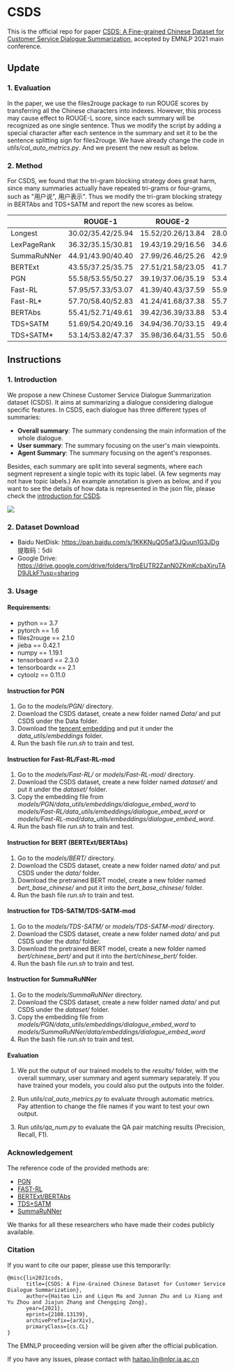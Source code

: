 # CSDS
This is the official repo for paper [CSDS: A Fine-grained Chinese Dataset for Customer Service Dialogue Summarization](https://arxiv.org/abs/2108.13139), accepted by EMNLP 2021 main conference.

## Update

### 1. Evaluation

In the paper, we use the files2rouge package to run ROUGE scores by transferring all the Chinese characters into indexes. However, this process may cause effect to ROUGE-L score, since each summary will be recognized as one single sentence. Thus we modify the script by adding a special character after each sentence in the summary and set it to be the sentence splitting sign for files2rouge. We have already change the code in *utils/cal_auto_metrics.py*. And we present the new result as below.

### 2. Method

For CSDS, we found that the tri-gram blocking strategy does great harm, since many summaries actually have repeated tri-grams or four-grams, such as "用户说", 用户表示". Thus we modify the tri-gram blocking strategy in BERTAbs and TDS+SATM and report the new scores as below.

|             | ROUGE-1           | ROUGE-2           | ROUGE-L           | BLEU              | BS                | MS                |
| ----------- | ----------------- | ----------------- | ----------------- | ----------------- | ----------------- | ----------------- |
| Longest     | 30.02/35.42/25.94 | 15.52/20.26/13.84 | 28.00/33.49/24.01 | 11.19/13.14/9.94  | 63.61/67.92/62.89 | 12.38/16.46/10.71 |
| LexPageRank | 36.32/35.15/30.81 | 19.43/19.29/16.56 | 34.67/33.82/29.37 | 13.48/14.14/12.65 | 66.60/67.23/65.27 | 15.01/13.94/12.26 |
| SummaRuNNer | 44.91/43.90/40.40 | 27.99/26.46/25.26 | 42.97/41.89/38.38 | 21.60/19.35/20.69 | 71.77/72.16/70.94 | 24.10/22.16/20.41 |
| BERTExt     | 43.55/37.25/35.75 | 27.51/21.58/23.05 | 41.75/35.69/34.25 | 21.59/14.91/17.39 | 71.24/68.01/67.59 | 22.69/16.06/14.59 |
| PGN         | 55.58/53.55/50.27 | 39.19/37.06/35.19 | 53.46/51.05/47.64 | 32.31/29.64/28.29 | 78.40/78.67/76.15 | 28.58/26.65/25.17 |
| Fast-RL     | 57.95/57.33/53.07 | 41.39/40.43/37.59 | 55.99/55.17/50.76 | 33.04/33.39/30.44 | 79.57/80.29/77.72 | 29.78/28.55/27.18 |
| Fast-RL*    | 57.70/58.40/52.83 | 41.24/41.68/37.38 | 55.76/56.11/50.54 | 32.94/33.53/30.11 | 79.76/81.06/77.52 | 30.12/29.95/26.89 |
| BERTAbs     | 55.41/52.71/49.61 | 39.42/36.39/33.88 | 53.41/50.45/46.88 | 27.77/30.17/27.02 | 79.23/79.23/76.41 | 28.11/24.95/23.91 |
| TDS+SATM    | 51.69/54.20/49.16 | 34.94/36.70/33.15 | 49.44/51.66/46.35 | 22.89/25.82/26.22 | 77.47/79.21/76.06 | 25.35/26.13/24.19 |
| TDS+SATM*   | 53.14/53.82/47.37 | 35.98/36.64/31.55 | 50.68/51.56/44.65 | 26.47/25.47/22.72 | 77.81/79.29/75.52 | 26.11/26.12/23.09 |

## Instructions

### 1. Introduction

We propose a new Chinese Customer Service Dialogue Summarization dataset  (CSDS). It aims at summarizing a dialogue considering dialogue specific features. In CSDS, each dialogue has three different types of summaries: 

- **Overall summary**: The summary condensing the main information of the whole dialogue.
- **User summary**: The summary focusing on the user's main viewpoints.
- **Agent Summary**: The summary focusing on the agent's responses.

Besides, each summary are split into several segments, where each segment represent a single topic with its topic label. (A few segments may not have topic labels.) An example annotation is given as below, and if you want to see the details of how data is represented in the json file, please check the  [introduction for CSDS](utils/dataset_introduction.md).

![](utils/example.png)

### 2. Dataset Download

- Baidu NetDisk: https://pan.baidu.com/s/1KKKNuQO5af3JQuun1G3JDg 提取码：5dii
- Google Drive: https://drive.google.com/drive/folders/1IrpEUTR2ZanN0ZKmKcbaXjruTAD9JLkF?usp=sharing

### 3. Usage

#### Requirements:

- python == 3.7
- pytorch == 1.6
- files2rouge == 2.1.0
- jieba == 0.42.1
- numpy == 1.19.1
- tensorboard == 2.3.0
- tensorboardx == 2.1
- cytoolz == 0.11.0

#### Instruction for PGN

1. Go to the *models/PGN/* directory.
2. Download the CSDS dataset, create a new folder named *Data/* and put CSDS under the Data folder.
3. Download the [tencent embedding](https://ai.tencent.com/ailab/nlp/en/embedding.html) and put it under the *data_utils/embeddings* folder.
4. Run the bash file *run.sh* to train and test.

#### Instruction for Fast-RL/Fast-RL-mod

1. Go to the *models/Fast-RL/* or *models/Fast-RL-mod/* directory.
2. Download the CSDS dataset, create a new folder named *dataset/* and put it under the *dataset/* folder.
3. Copy the embedding file from *models/PGN/data_utils/embeddings/dialogue_embed_word* to *models/Fast-RL/data_utils/embeddings/dialogue_embed_word* or *models/Fast-RL-mod/data_utils/embeddings/dialogue_embed_word*.
4. Run the bash file *run.sh* to train and test.

#### Instruction for BERT (BERTExt/BERTAbs)

1. Go to the *models/BERT/* directory.
2. Download the CSDS dataset, create a new folder named *data/* and put CSDS under the *data/* folder.
3. Download the pretrained BERT model, create a new folder named *bert_base_chinese/* and put it into the *bert_base_chinese/* folder.
4. Run the bash file *run.sh* to train and test.

#### Instruction for TDS-SATM/TDS-SATM-mod

1. Go to the *models/TDS-SATM/* or *models/TDS-SATM-mod/* directory.
2. Download the CSDS dataset, create a new folder named *data/* and put CSDS under the *data/* folder.
3. Download the pretrained BERT model, create a new folder named *bert/chinese_bert/* and put it into the *bert/chinese_bert/* folder.
4. Run the bash file *run.sh* to train and test.

#### Instruction for SummaRuNNer

1. Go to the *models/SummaRuNNer* directory.
2. Download the CSDS dataset, create a new folder named *data/* and put CSDS under the *dataset/* folder.
3. Copy the embedding file from *models/PGN/data_utils/embeddings/dialogue_embed_word* to *models/SummaRuNNer/data/embeddings/dialogue_embed_word* 
4. Run the bash file *run.sh* to train and test.

#### Evaluation

1. We put the output of our trained models to the *results/* folder, with the overall summary, user summary and agent summary separately. If you have trained your models, you could also put the outputs into the folder.

2. Run *utils/cal_auto_metrics.py* to evaluate through automatic metrics. Pay attention to change the file names if you want to test your own output.
3. Run *utils/qa_num.py* to evaluate the QA pair matching results (Precision, Recall, F1).

### Acknowledgement

The reference code of the provided methods are:

- [PGN](https://github.com/atulkum/pointer_summarizer)
- [FAST-RL](https://github.com/ChenRocks/fast_abs_rl)
- [BERTExt/BERTAbs](https://github.com/nlpyang/PreSumm)
- [TDS+SATM](https://github.com/RowitZou/topic-dialog-summ)
- [SummaRuNNer](https://github.com/hpzhao/SummaRuNNer)

We thanks for all these researchers who have made their codes publicly available.

### Citation

If you want to cite our paper, please use this temporarily:

```
@misc{lin2021csds,
      title={CSDS: A Fine-Grained Chinese Dataset for Customer Service Dialogue Summarization}, 
      author={Haitao Lin and Liqun Ma and Junnan Zhu and Lu Xiang and Yu Zhou and Jiajun Zhang and Chengqing Zong},
      year={2021},
      eprint={2108.13139},
      archivePrefix={arXiv},
      primaryClass={cs.CL}
}
```

The EMNLP proceeding version will be given after the official publication.

If you have any issues, please contact with haitao.lin@nlpr.ia.ac.cn

